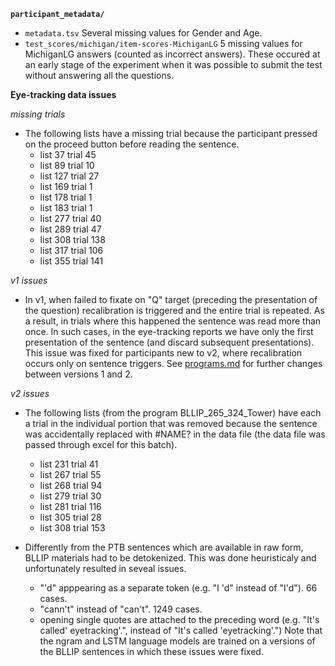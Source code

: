 **`participant_metadata/`**

- `metadata.tsv` Several missing values for Gender and Age.
- `test_scores/michigan/item-scores-MichiganLG` 5 missing values for MichiganLG answers (counted as incorrect answers). These occured at an early stage of the experiment when it was possible to submit the test without answering all the questions.

**Eye-tracking data issues**

*missing trials*
- The following lists have a missing trial because the participant pressed on the proceed button before reading the sentence.
    - list 37 trial 45
    - list 89 trial 10
    - list 127 trial 27
    - list 169 trial 1
    - list 178 trial 1
    - list 183 trial 1
    - list 277 trial 40
    - list 289 trial 47
    - list 308 trial 138
    - list 317 trial 106
    - list 355 trial 141

*v1 issues*
- In v1, when failed to fixate on "Q" target (preceding the presentation of the question) recalibration is triggered and the entire trial is repeated. As a result, in trials where this happened the sentence was read more than once. In such cases, in the eye-tracking reports we have only the first presentation of the sentence (and discard subsequent presentations). This issue was fixed for participants new to v2, where recalibration occurs only on sentence triggers. See [programs.md](documentation/EB_programs) for further changes between versions 1 and 2.

*v2 issues*
- The following lists (from the program BLLIP_265_324_Tower) have each a trial in the individual portion that was removed because the sentence was accidentally replaced with #NAME? in the data file (the data file was passed through excel for this batch).
    - list 231 trial 41
    - list 267 trial 55
    - list 268 trial 94
    - list 279 trial 30
    - list 281 trial 116
    - list 305 trial 28
    - list 308 trial 153
    
- Differently from the PTB sentences which are available in raw form, BLLIP materials had to be detokenized. This was done heuristicaly and unfortunately resulted in seveal issues.
    - "'d" apppearing as a separate token (e.g. "I 'd" instead of "I'd"). 66 cases.
    - "cann't" instead of "can't". 1249 cases.
    - opening single quotes are attached to the preceding word (e.g. "It's called' eyetracking'.", instead of "It's called 'eyetracking'.")
Note that the ngram and LSTM language models are trained on a versions of the BLLIP sentences in which these issues were fixed.

